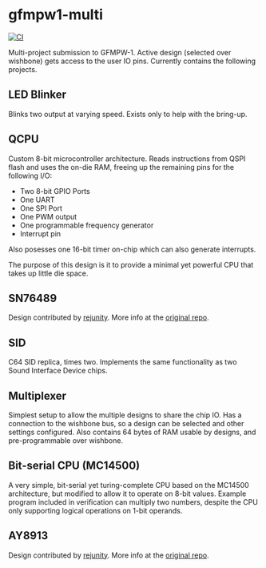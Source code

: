 # gfmpw1-multi

[![CI](https://github.com/AvalonSemiconductors/gfmpw1-multi/actions/workflows/user_project_ci.yml/badge.svg)](https://github.com/AvalonSemiconductors/gfmpw1-multi/actions/workflows/user_project_ci.yml)

Multi-project submission to GFMPW-1. Active design (selected over wishbone) gets access to the user IO pins.
Currently contains the following projects.

## LED Blinker

Blinks two output at varying speed. Exists only to help with the bring-up.

## QCPU

Custom 8-bit microcontroller architecture. Reads instructions from QSPI flash and uses the on-die RAM, freeing up the remaining pins for the following I/O:

* Two 8-bit GPIO Ports
* One UART
* One SPI Port
* One PWM output
* One programmable frequency generator
* Interrupt pin

Also posesses one 16-bit timer on-chip which can also generate interrupts.

The purpose of this design is it to provide a minimal yet powerful CPU that takes up little die space.

## SN76489

Design contributed by [rejunity](https://github.com/rejunity). More info at the [original repo](https://github.com/rejunity/tt05-psg-sn76489).

## SID

C64 SID replica, times two. Implements the same functionality as two Sound Interface Device chips.

## Multiplexer

Simplest setup to allow the multiple designs to share the chip IO. Has a connection to the wishbone bus, so a design can be selected and other settings configured. Also contains 64 bytes of RAM usable by designs, and pre-programmable over wishbone.

## Bit-serial CPU (MC14500)

A very simple, bit-serial yet turing-complete CPU based on the MC14500 architecture, but modified to allow it to operate on 8-bit values.
Example program included in verification can multiply two numbers, despite the CPU only supporting logical operations on 1-bit operands.

## AY8913

Design contributed by [rejunity](https://github.com/rejunity). More info at the [original repo](https://github.com/rejunity/rejunity/tt05-psg-ay8913).
